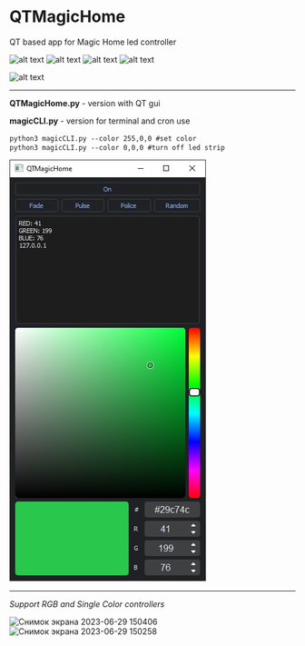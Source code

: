 # QTMagicHome
QT based app for Magic Home led controller

![alt text](https://img.shields.io/badge/PyQT5-Core-blue?style=flat-square&logo=qt) ![alt text](https://img.shields.io/badge/PyQT5-Gui-blue?style=flat-square&logo=qt)
![alt text](https://img.shields.io/badge/PyQT5-Wigets-blue?style=flat-square&logo=qt) ![alt text](https://img.shields.io/badge/PyQT5-ColorPickerWidget-blue?style=flat-square&logo=qt)

![alt text](https://img.shields.io/badge/Status-beta%20(worked)-2E8B57?style=for-the-badge&logo=Buddy)

---------------
**QTMagicHome.py** - version with QT gui

**magicCLI.py** - version for terminal and cron use
```
python3 magicCLI.py --color 255,0,0 #set color
python3 magicCLI.py --color 0,0,0 #turn off led strip
```

![](https://github.com/vakarianplay/readmepic/blob/main/magichome.jpg)

---------------------------

_Support RGB and Single Color controllers_


![Снимок экрана 2023-06-29 150406](https://github.com/vakarianplay/QTMagicHome/assets/20814332/29ccd297-5364-428b-9fb3-746c3af895f5)
![Снимок экрана 2023-06-29 150258](https://github.com/vakarianplay/QTMagicHome/assets/20814332/b8bc7483-923b-413a-93bd-9cc77764b916)

